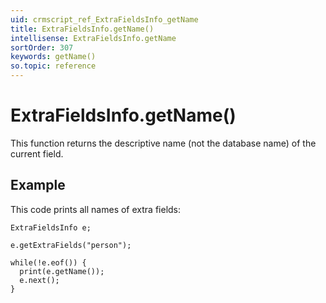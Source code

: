 ```yaml
---
uid: crmscript_ref_ExtraFieldsInfo_getName
title: ExtraFieldsInfo.getName()
intellisense: ExtraFieldsInfo.getName
sortOrder: 307
keywords: getName()
so.topic: reference
---
```


# ExtraFieldsInfo.getName()

This function returns the descriptive name (not the database name) of the current field.

## Example

This code prints all names of extra fields:

    ExtraFieldsInfo e;
    
    e.getExtraFields("person");
    
    while(!e.eof()) {
      print(e.getName());
      e.next();
    }

